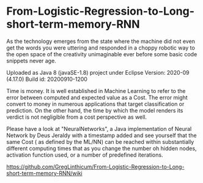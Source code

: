 # From-Logistic-Regression-to-Long-short-term-memory-RNN
As the technology emerges from the state where the machine did not even get the words you were uttering and responded in a choppy robotic way to the open space of the creativity unimaginable ever before some basic code snippets never age. 

Uploaded as Java 8 (javaSE-1.8) project under Eclipse Version: 2020-09 (4.17.0) Build id: 20200910-1200
 

  Time is money. It is well established in Machine Learning to refer to the error between computed and expected value as a Cost. 
  The error might convert to money in numerous applications that target classification or prediction. 
  On the other hand, the time by which the model renders its verdict is not negligible from a cost perspective as well.
  
   Please have a look at "NeuralNetworks", a Java implementation of Neural Network by Deus Jeraldy with a timestamp added 
    and see yourself that the same Cost ( as defined by the ML/NN) can be reached within substantially different computing times 
    that as you change the number oh hidden nodes, activation function used, or a number of predefined iterations.
    
https://github.com/GregLinthicum/From-Logistic-Regression-to-Long-short-term-memory-RNN/wiki
